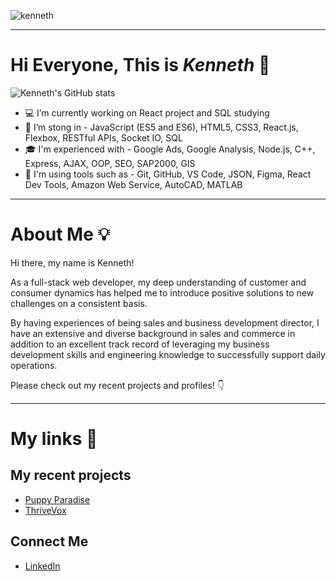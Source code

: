 ![kenneth](https://lh3.googleusercontent.com/WORloQDdAhuffIxGA8r68YmsIJtC5OVFpIkhflRIry35D7VkFeIO-a32K2z59ZcdhCg2PkXR7eMwKJH7vkE04kcrNEOPNgp9Aak_9rqlsknChl9ex0vbfs1ZCz-s7j5NYVjy14N4FuyRsK7W-Dvg4XixTSgKP_2mtccybrpoWcAxrD4ma5qEgolESNL86PktctzYk3W_KL7ALcLozDElu6X_O7QdxEqr77LUIJFuffdyY2m6QcUZeXygxwg_YbfkIimexSR4kR1b3qsdVsypeomIM5AZotzWMnusrymo_NVjzvVtcvHu7tB5BiSxfKAYapr4wzoWBPB3v8hqf_Otj764m0z7zPE6VuPxXEJfUT48CgSM2R6VSyeYb7f9flqtLA_kTg0MeUs4WPkqcdLD03n6XKswyAobSAl2_rmqr955kat3yVgPkhGzVffs4vPww_u7cBwoA1qC2ZBMRdmUaWt8bMgDut3gL_lRF7RgrGX6Swe3rmqZz3oeHtNY833ROT_n1QUskP0lDLG70mBGmXn68lA5DiZEoQHUCVUK3zZFPY-LlvrPfQniT4QUUucqxuyhdbXA131xkasVaEQmneXLF4gfRWPCcnaPp7kXcae4Uo85OwVXhbgXPV3-7VG-rGJvK0Fs3M-kYQacIBZV3mZ4hKcuEsrLKDZB07h7gatMgzFprAzY-ARUB7DxwcCAhp8Mfj7bGKu0EMmbNLOS6KTz=w1125-h200-no?authuser=0)



---

# Hi Everyone, This is *Kenneth* :satellite:

![Kenneth's GitHub stats](https://github-readme-stats.vercel.app/api?username=Kenneth-Y-Wang&show_icons=true&theme=github_dark&hide=stars,contribs)

- :computer: I’m currently working on React project and SQL studying
- :muscle: I’m stong in - JavaScript (ES5 and ES6), HTML5, CSS3, React.js, Flexbox, RESTful APIs, Socket IO, SQL
- :mortar_board: I'm experienced with - Google Ads, Google Analysis, Node.js, C++, Express, AJAX, OOP, SEO, SAP2000, GIS
- :wrench: I'm using tools such as - Git, GitHub, VS Code, JSON, Figma, React Dev Tools, Amazon Web Service, AutoCAD, MATLAB

---


# About Me :bulb:

Hi there, my name is Kenneth! 

As a full-stack web developer, my deep understanding of customer and consumer dynamics has helped me to introduce positive solutions to new challenges on a consistent basis. 

By having experiences of being sales and business development director, I have an extensive and diverse background in sales and commerce in addition to an excellent track record of leveraging my business development skills and engineering knowledge to successfully support daily operations.

Please check out my recent projects and profiles! :point_down:  

--- 

# My links :link:

## My recent projects
- [Puppy Paradise](https://github.com/Kenneth-Y-Wang/puppy-paradise)
- [ThriveVox](https://github.com/Kenneth-Y-Wang/ThriveVox)

## Connect Me
- [LinkedIn](https://www.linkedin.com/in/kenneth-wang8/)
